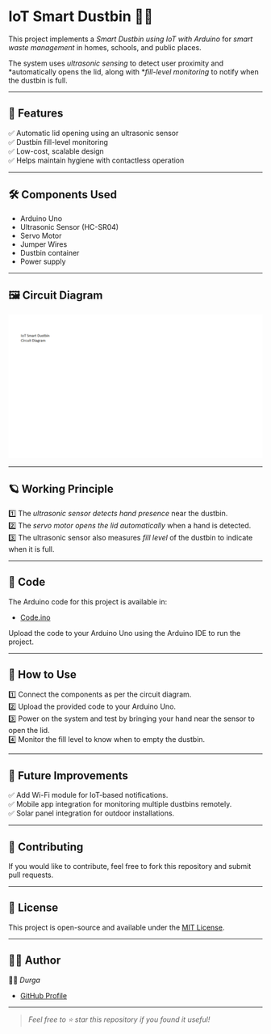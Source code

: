 # IoT Smart Dustbin 🚮✨

This project implements a *Smart Dustbin using IoT with Arduino* for *smart waste management* in homes, schools, and public places.

The system uses *ultrasonic sensing* to detect user proximity and *automatically opens the lid, along with **fill-level monitoring* to notify when the dustbin is full.

---

## 🌟 Features

✅ Automatic lid opening using an ultrasonic sensor  
✅ Dustbin fill-level monitoring  
✅ Low-cost, scalable design  
✅ Helps maintain hygiene with contactless operation

---

## 🛠 Components Used

- Arduino Uno
- Ultrasonic Sensor (HC-SR04)
- Servo Motor
- Jumper Wires
- Dustbin container
- Power supply

---

## 🖼 Circuit Diagram

![Circuit Diagram](./Circuit_Diagram.png)

---

## 🪐 Working Principle

1️⃣ The *ultrasonic sensor detects hand presence* near the dustbin.  
2️⃣ The *servo motor opens the lid automatically* when a hand is detected.  
3️⃣ The ultrasonic sensor also measures *fill level* of the dustbin to indicate when it is full.

---

## 🧩 Code

The Arduino code for this project is available in:
- [Code.ino](./Code.ino)

Upload the code to your Arduino Uno using the Arduino IDE to run the project.

---

## 🚀 How to Use

1️⃣ Connect the components as per the circuit diagram.  
2️⃣ Upload the provided code to your Arduino Uno.  
3️⃣ Power on the system and test by bringing your hand near the sensor to open the lid.  
4️⃣ Monitor the fill level to know when to empty the dustbin.

---

## 🌱 Future Improvements

✅ Add Wi-Fi module for IoT-based notifications.  
✅ Mobile app integration for monitoring multiple dustbins remotely.  
✅ Solar panel integration for outdoor installations.

---

## 🤝 Contributing

If you would like to contribute, feel free to fork this repository and submit pull requests.

---

## 📜 License

This project is open-source and available under the [MIT License](https://choosealicense.com/licenses/mit/).

---

## 🙋‍♀ Author

👩‍💻 *Durga*  
- [GitHub Profile](https://github.com/Durga112005)

---

> *Feel free to ⭐ star this repository if you found it useful!*
